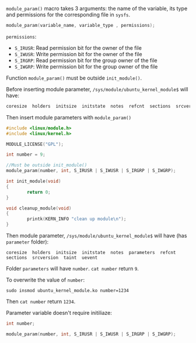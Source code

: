 ``module_param()`` macro takes 3 arguments: the name of the variable, its type and permissions for the corresponding file in ``sysfs``.

```c
module_param(variable_name, variable_type , permissions);
```

``permissions``:

* ``S_IRUSR``: Read permission bit for the owner of the file
* ``S_IWUSR``: Write permission bit for the owner of the file
* ``S_IRGRP``: Read permission bit for the group owner of the file
* ``S_IWGRP``: Write permission bit for the group owner of the file

Function ``module_param()`` must be outside ``init_module()``.

Before inserting module parameter, ``/sys/module/ubuntu_kernel_module$`` will have:

```sh
coresize  holders  initsize  initstate  notes  refcnt  sections  srcversion  taint  uevent
```

Then insert module parameters with ``module_param()``

```c
#include <linux/module.h>
#include <linux/kernel.h>

MODULE_LICENSE("GPL");

int number = 9;

//Must be outside init_module()
module_param(number, int, S_IRUSR | S_IWUSR | S_IRGRP | S_IWGRP);

int init_module(void)
{
        return 0;
}

void cleanup_module(void)
{
        printk(KERN_INFO "clean up module\n");
}
```

Then module parameter, ``/sys/module/ubuntu_kernel_module$`` will have (has ``parameter`` folder):

```
coresize  holders  initsize  initstate  notes  parameters  refcnt  sections  srcversion  taint  uevent
```

Folder ``parameters`` will have ``number``. ``cat number`` return ``9``.

To overwrite the value of ``number``:

```
sudo insmod ubuntu_kernel_module.ko number=1234
```

Then ``cat number`` return ``1234``.

Parameter variable doesn't require initiliaze:

```c
int number;

module_param(number, int, S_IRUSR | S_IWUSR | S_IRGRP | S_IWGRP);
```
